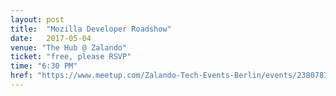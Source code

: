 ```yaml
---
layout: post
title:  "Mozilla Developer Roadshow"
date:   2017-05-04
venue: "The Hub @ Zalando"
ticket: "free, please RSVP"
time: "6:30 PM"
href: "https://www.meetup.com/Zalando-Tech-Events-Berlin/events/238078772/"
---
```

<!-- fill in the URL of your event host page if you haven't enough information for a detail page, so the event link won't point on the detail page at all -->
